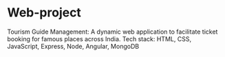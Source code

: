 # Web-project
Tourism Guide Management: A dynamic web application to facilitate ticket booking for famous places across India. Tech stack: HTML, CSS, JavaScript, Express, Node, Angular, MongoDB
